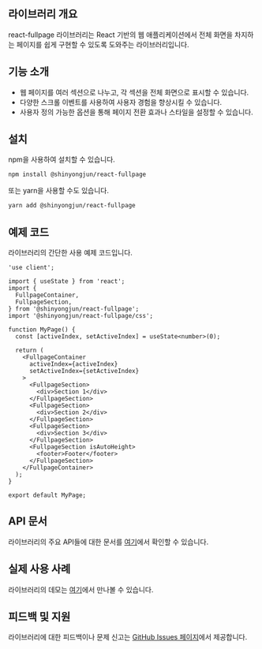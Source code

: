## 라이브러리 개요

react-fullpage 라이브러리는 React 기반의 웹 애플리케이션에서 전체 화면을 차지하는 페이지를 쉽게 구현할 수 있도록 도와주는 라이브러리입니다.

## 기능 소개

- 웹 페이지를 여러 섹션으로 나누고, 각 섹션을 전체 화면으로 표시할 수 있습니다.
- 다양한 스크롤 이벤트를 사용하여 사용자 경험을 향상시킬 수 있습니다.
- 사용자 정의 가능한 옵션을 통해 페이지 전환 효과나 스타일을 설정할 수 있습니다.
  ​

## 설치

npm을 사용하여 설치할 수 있습니다.

```bash
npm install @shinyongjun/react-fullpage
```

또는 yarn을 사용할 수도 있습니다.

```bash
yarn add @shinyongjun/react-fullpage
```

## 예제 코드

라이브러리의 간단한 사용 예제 코드입니다.

```tsx
'use client';

import { useState } from 'react';
import {
  FullpageContainer,
  FullpageSection,
} from '@shinyongjun/react-fullpage';
import '@shinyongjun/react-fullpage/css';

function MyPage() {
  const [activeIndex, setActiveIndex] = useState<number>(0);

  return (
    <FullpageContainer
      activeIndex={activeIndex}
      setActiveIndex={setActiveIndex}
    >
      <FullpageSection>
        <div>Section 1</div>
      </FullpageSection>
      <FullpageSection>
        <div>Section 2</div>
      </FullpageSection>
      <FullpageSection>
        <div>Section 3</div>
      </FullpageSection>
      <FullpageSection isAutoHeight>
        <footer>Footer</footer>
      </FullpageSection>
    </FullpageContainer>
  );
}

export default MyPage;
```

## API 문서

라이브러리의 주요 API들에 대한 문서를 [여기](https://shinyongjun.gitbook.io/react-fullpage/)에서 확인할 수 있습니다.

## 실제 사용 사례

라이브러리의 데모는 [여기](https://shinyongjun.vercel.app/library/react-fullpage)에서 만나볼 수 있습니다.

## 피드백 및 지원

라이브러리에 대한 피드백이나 문제 신고는 [GitHub Issues 페이지](https://github.com/shinyj1991/react-fullpage/issues)에서 제공합니다.
